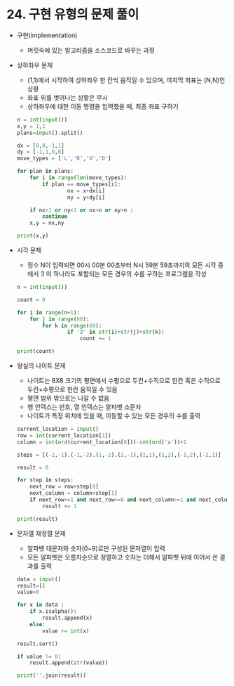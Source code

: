 # 24. 구현 유형의 문제 풀이

- 구현(implementation)
    - 머릿속에 있는 알고리즘을 소스코드로 바꾸는 과정
    
- 상하좌우 문제
    - (1,1)에서 시작하여 상하좌우 한 칸씩 움직일 수 있으며, 마지막 좌표는 (N,N)인 상황
    - 좌표 위를 벗어나는 상황은 무시
    - 상하좌우에 대한 이동 명령을 입력했을 때, 최종 좌표 구하기
    
    ```python
    n = int(input())
    x,y = 1,1
    plans=input().split()
    
    dx = [0,0,-1,1]
    dy = [-1,1,0,0]
    move_types = ['L','R','U','D']
    
    for plan in plans:
    	for i in range(len(move_types):
    		if plan == move_types[i]:
    				nx = x+dx[i]
    				ny = y+dy[i]
    
    	if nx<1 or ny<1 or nx>n or ny>n :
    		continue
    	x,y = nx,ny
    
    print(x,y)
    ```
    
- 시각 문제
    - 정수 N이 입력되면 00시 00분 00초부터 N시 59분 59초까지의 모든 시각 중에서 3 이 하나라도 포함되는 모든 경우의 수를 구하는 프로그램을 작성
    
    ```python
    n = int(input())
    
    count = 0
    
    for i in range(n+1):
    	for j in range(60):
    		for k in range(60):
    				if '3' in str(i)+str(j)+str(k):
    					count += 1
    
    print(count)
    ```
    
- 왕실의 나이트 문제
    - 나이트는 8X8 크기의 평면에서 수평으로 두칸+수직으로 한칸 혹은 수직으로 두칸+수평으로 한칸 움직일 수 있음
    - 평면 범위 밖으로는 나갈 수 없음
    - 행 인덱스는 번호, 열 인덱스는 알파벳 소문자
    - 나이트가 특정 위치에 있을 때, 이동할 수 있는 모든 경우의 수를 출력
    
    ```python
    current_location = input()
    row = int(current_location[1])
    column = int(ord(current_location[0]))-int(ord('a'))+1
    
    steps = [(-2,-1).(-1,-2).(1,-2).(2,-1),(2,1),(1,2),(-1,2),(-2,1)]
    
    result = 0
    
    for step in steps:
    	next_row = row+step[0]
    	next_column = column+step[1]
    	if next_row>=1 and next_row<=8 and next_column>=1 and next_column<=8:
    		result += 1
    
    print(result)
    ```
    
- 문자열 재정렬 문제
    - 알파벳 대문자와 숫자(0~9)로만 구성된 문자열이 입력
    - 모든 알파벳은 오름차순으로 정렬하고 숫자는 더해서 알파벳 뒤에 이어서 쓴 결과를 출력
    
    ```python
    data = input()
    result=[]
    value=0
    
    for x in data :
    	if x.isalpha():
    		result.append(x)
    	else:
    		value += int(x)
    
    result.sort()
    
    if value != 0:
    	result.append(str(value))
    
    print(''.join(result))
    ```